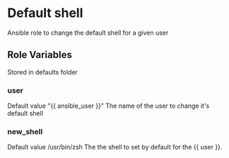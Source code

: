 # Default shell

Ansible role to change the default shell for a given user

## Role Variables

Stored in defaults folder

### user

Default value "{{ ansible\_user }}"
The name of the user to change it's default shell

### new\_shell

Default value /usr/bin/zsh
The the shell to set by default for the {{ user }}.

